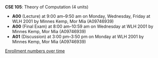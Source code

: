 **CSE 105**: Theory of Computation (4 units)

- **A00** (Lecture) at 9:00 am–9:50 am on Monday, Wednesday, Friday at WLH 2001 by Minnes Kemp, Mor Mia (A09746939)
- **A00** (Final Exam) at 8:00 am–10:59 am on Wednesday at WLH 2001 by Minnes Kemp, Mor Mia (A09746939)
- **A01** (Discussion) at 3:00 pm–3:50 pm on Monday at WLH 2001 by Minnes Kemp, Mor Mia (A09746939)

[Enrollment numbers over time](./CSE105.tsv)
